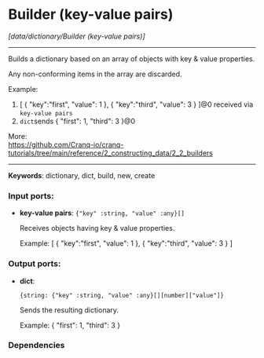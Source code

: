 # Builder (key-value pairs)

_[data/dictionary/Builder (key-value pairs)]_

---

Builds a dictionary based on an array of objects with key & value properties.  
  
Any non-conforming items in the array are discarded.  
  
Example:  
1. [ { "key":"first", "value": 1 }, { "key":"third", "value": 3 } ]@0 received via `key-value pairs`  
2. `dict`sends { "first": 1, "third": 3 }@0  
  
More:  
https://github.com/Cranq-io/cranq-tutorials/tree/main/reference/2_constructing_data/2_2_builders  

---

__Keywords__: dictionary, dict, build, new, create

### Input ports:

* __key-value pairs__: ` {"key" :string, "value" :any}[] `

    Receives objects having key & value properties.
    
    Example:
    [ { "key":"first", "value": 1 }, { "key":"third", "value": 3 } ]

### Output ports:

* __dict__: 
    ```
    {string: {"key" :string, "value" :any}[][number]["value"]}
    ```

    Sends the resulting dictionary.
    
    Example:
    { "first": 1, "third": 3 }

### Dependencies




